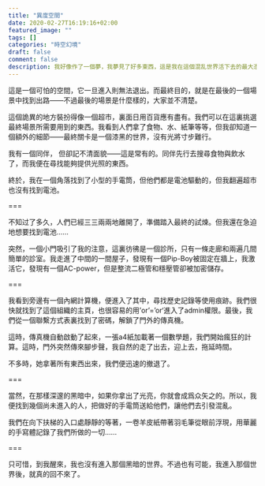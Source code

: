 ```yaml
---
title: "異度空間"
date: 2020-02-27T16:19:16+02:00
featured_image: ""
tags: []
categories: "時空幻境"
draft: false
comment: false
description: 我好像作了一個夢，我夢見了好多東西，這是我在這個混乱世界活下去的最大憑藉
---
```


這是一個可怕的空間，它一旦進入則無法退出。而最終目的，就是在最後的一個場景中找到出路——不過最後的場景是什麼樣的，大家並不清楚。

這個詭異的地方裝扮得像一個超市，裏面日用百貨應有盡有。我們可以在這裏挑選最終場景所需要用到的東西。我看到人們拿了食物、水、紙筆等等，但我卻知道一個額外的細節——最終關卡是一個漆黑的世界，沒有光將寸步難行。

我有一個同伴， 但卻記不清面貌——這是常有的。同伴先行去搜尋食物與飲水了，而我便在尋找能夠提供光照的東西。

終於，我在一個角落找到了小型的手電筒，但他們都是電池驅動的，但我翻遍超市也沒有找到電池。

===

不知过了多久，人們已經三三兩兩地離開了，準備踏入最終的試煉。但我還在急迫地想要找到電池……

突然，一個小門吸引了我的注意，這裏彷彿是一個診所，只有一條走廊和兩遍几間簡單的診室。我走進了中間的一間屋子，發現有一個Pip-Boy被固定在牆上，我激活它，發現有一個AC-power，但是整流二極管和穩壓管卻被加密儲存。

===

我看到旁邊有一個內網計算機，便進入了其中，尋找歷史記錄等使用痕跡。我們很快就找到了這個組織的主頁，也很容易的用’or’=’or‘進入了admin權限。最後，我們從一個聯繫方式表裏找到了密碼，解鎖了門外的傳真機。

這時，傳真機自動啟動了起來，一張a4紙加載著一個數學題，我們開始瘋狂的計算。這時，門外突然傳來腳步聲，我自然的走了出去，迎上去，拖延時間。

不多時，她拿著所有東西出來，我們便迅速的撤退了。

===

當然，在那樣深邃的黑暗中，如果你拿出了光亮，你就會成爲众矢之的。所以，我便找到幾個尚未進入的人，把做好的手電筒送給他們，讓他們去引發混亂。

我們在向下扶梯的入口處靜靜的等著，一卷羊皮紙帶著羽毛筆從眼前浮現，用華麗的手寫體記錄了我們所做的一切……

===

只可惜，到我醒來，我也沒有進入那個黑暗的世界。不過也有可能，我進入那個世界後，就真的回不來了。
